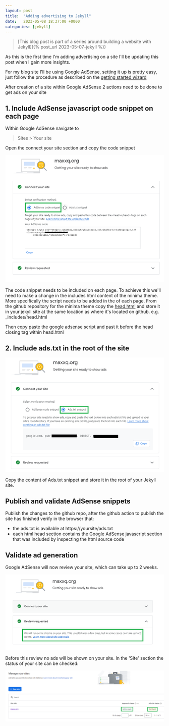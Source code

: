 ```yaml
---
layout: post
title:  "Adding advertising to Jekyll"
date:   2023-05-08 18:37:00 +0000
categories: [jekyll]
---
```

> [This blog post is part of a series around building a website with Jekyll]({% post_url 2023-05-07-jekyll %})

As this is the first time I'm adding advertising on a site I'll be updating this post when I gain more insights.

For my blog site I'll be using Google AdSense, setting it up is pretty easy, just follow the procedure as described on the [getting started wizard](https://adsense.google.com/start/)

After creation of a site within Google AdSense 2 actions need to be done to get ads on your site


## 1. Include AdSense javascript code snippet on each page

Within Google AdSense navigate to

> Sites > Your site

Open the connect your site section and copy the code snippet

![AdSense code snippet](/assets/images/google_adsense_code_snippet.png)

The code snippet needs to be included on each page.  To achieve this we'll need to make a change in the includes html content of the minima theme.  More specifically the script needs to be added in the <head> of each page.  From the github repository for the minima theme copy the [head.html](https://github.com/jekyll/minima/blob/master/_includes/head.html) and store it in your jekyll site at the same location as where it's located on github. e.g. _includes/head.html

Then copy paste the google adsense script and past it before the head closing tag within head.html

## 2. Include ads.txt in the root of the site

![AdSense Ads.txt](/assets/images/google_adsense_ads.txt.png)

Copy the content of Ads.txt snippet and store it in the root of your Jekyll site.

## Publish and validate AdSense snippets

Publish the changes to the github repo, after the github action to publish the site has finished verify in the browser that:

* the ads.txt is available at https://yoursite/ads.txt
* each html head section contains the Google AdSense javascript section that was included by inspecting the html source code

## Validate ad generation

Google AdSense will now review your site, which can take up to 2 weeks.

![AdSense review](/assets/images/google_adsense_review.png)

Before this review no ads will be shown on your site.  In the 'Site' section the status of your site can be checked:

![AdSense status](/assets/images/google_adsense_status.png)








